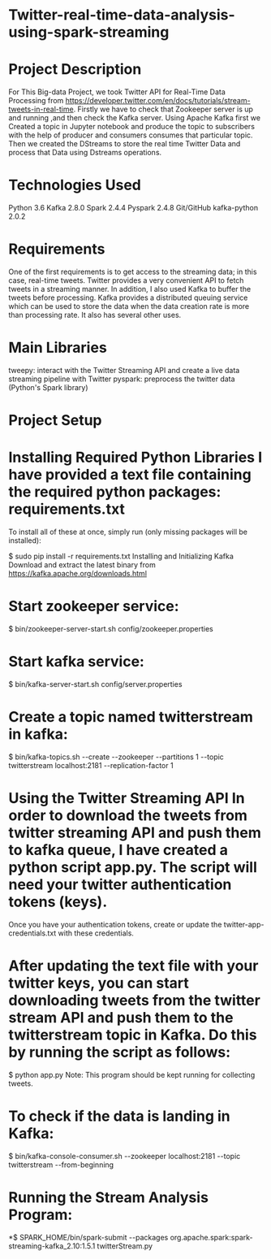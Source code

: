 # Twitter-real-time-data-analysis-using-spark-streaming

# Project Description
For This Big-data Project, we took Twitter API for Real-Time Data Processing from https://developer.twitter.com/en/docs/tutorials/stream-tweets-in-real-time. Firstly we have to check that Zookeeper server is up and running ,and then check the Kafka server. Using Apache Kafka first we Created a topic in Jupyter notebook and produce the topic to subscribers with the help of producer and consumers consumes that particular topic. Then we created the DStreams to store the real time Twitter Data and process that Data using Dstreams operations.

# Technologies Used
Python 3.6
Kafka 2.8.0
Spark 2.4.4
Pyspark 2.4.8
Git/GitHub
kafka-python 2.0.2

# Requirements
One of the first requirements is to get access to the streaming data; in this case, real-time tweets. Twitter provides a very convenient API to fetch tweets in a streaming manner. In addition, I also used Kafka to buffer the tweets before processing. Kafka provides a distributed queuing service which can be used to store the data when the data creation rate is more than processing rate. It also has several other uses.

# Main Libraries
tweepy: interact with the Twitter Streaming API and create a live data streaming pipeline with Twitter
pyspark: preprocess the twitter data (Python's Spark library)

# Project Setup
# Installing Required Python Libraries I have provided a text file containing the required python packages: requirements.txt
To install all of these at once, simply run (only missing packages will be installed):

$ sudo pip install -r requirements.txt
Installing and Initializing Kafka Download and extract the latest binary from https://kafka.apache.org/downloads.html
# Start zookeeper service:
$ bin/zookeeper-server-start.sh config/zookeeper.properties
# Start kafka service:
$ bin/kafka-server-start.sh config/server.properties
# Create a topic named twitterstream in kafka:
$ bin/kafka-topics.sh --create --zookeeper --partitions 1 --topic twitterstream localhost:2181 --replication-factor 1
# Using the Twitter Streaming API In order to download the tweets from twitter streaming API and push them to kafka queue, I have created a python script app.py. The script will need your twitter authentication tokens (keys).
Once you have your authentication tokens, create or update the twitter-app-credentials.txt with these credentials.

# After updating the text file with your twitter keys, you can start downloading tweets from the twitter stream API and push them to the twitterstream topic in Kafka. Do this by running the script as follows:

$ python app.py
Note: This program should be kept running for collecting tweets.

# To check if the data is landing in Kafka:
$ bin/kafka-console-consumer.sh --zookeeper localhost:2181 --topic twitterstream --from-beginning
# Running the Stream Analysis Program:
*$ SPARK_HOME/bin/spark-submit --packages org.apache.spark:spark-streaming-kafka_2.10:1.5.1 twitterStream.py
